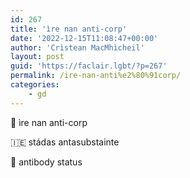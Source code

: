 ```yaml
---
id: 267
title: 'ìre nan anti-corp'
date: '2022-12-15T11:08:47+00:00'
author: 'Crìstean MacMhìcheil'
layout: post
guid: 'https://faclair.lgbt/?p=267'
permalink: /ire-nan-anti%e2%80%91corp/
categories:
    - gd
---
```


&#x1f3f4;&#xe0067;&#xe0062;&#xe0073;&#xe0063;&#xe0074;&#xe007f; ìre nan anti-corp

&#x1f1ee;&#x1f1ea; stádas antasubstainte

&#x1f3f4;&#xe0067;&#xe0062;&#xe0065;&#xe006e;&#xe0067;&#xe007f; antibody status